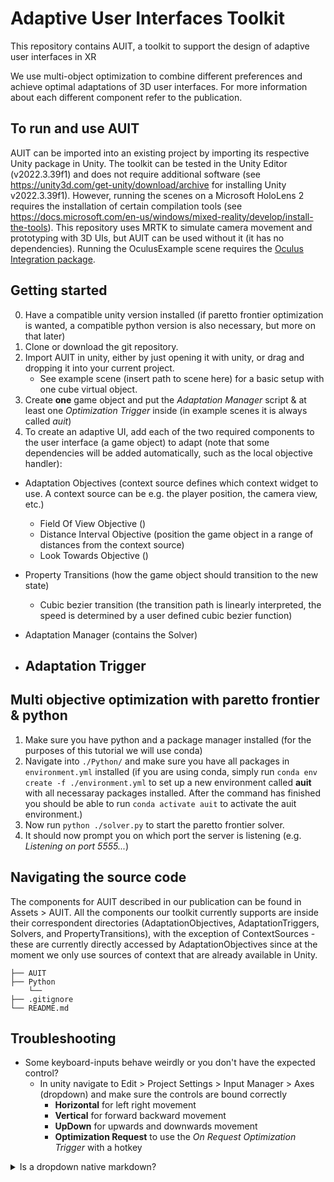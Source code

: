 # Adaptive User Interfaces Toolkit
This repository contains AUIT, a toolkit to support the design of adaptive user interfaces in XR

We use multi-object optimization to combine different preferences and achieve optimal adaptations of 3D user interfaces.
For more information about each different component refer to the publication.

## To run and use AUIT
AUIT can be imported into an existing project by importing its respective Unity package in Unity.
The toolkit can be tested in the Unity Editor (v2022.3.39f1) and does not require additional software (see https://unity3d.com/get-unity/download/archive for installing Unity v2022.3.39f1).
However, running the scenes on a Microsoft HoloLens 2 requires the installation of certain compilation tools (see https://docs.microsoft.com/en-us/windows/mixed-reality/develop/install-the-tools).
This repository uses MRTK to simulate camera movement and prototyping with 3D UIs, but AUIT can be used without it (it has no dependencies).
Running the OculusExample scene requires the [Oculus Integration package](https://assetstore.unity.com/packages/tools/integration/oculus-integration-82022).

## Getting started
0. Have a compatible unity version installed (if paretto frontier optimization is wanted, a compatible python version is also necessary, but more on that later)
1. Clone or download the git repository.
2. Import AUIT in unity, either by just opening it with unity, or drag and dropping it into your current project.
   - See example scene (insert path to scene here) for a basic setup with one cube virtual object.
3. Create **one** game object and put the *Adaptation Manager* script & at least one *Optimization Trigger* inside (in example scenes it is always called *auit*)
4. To create an adaptive UI, add each of the two required components to the user interface (a game object) to adapt (note that some dependencies will be added automatically, such as the local objective handler):
- Adaptation Objectives (context source defines which context widget to use. A context source can be e.g. the player position, the camera view, etc.)
  - Field Of View Objective ()
  - Distance Interval Objective (position the game object in a range of distances from the context source)
  - Look Towards Objective ()
- Property Transitions (how the game object should transition to the new state)
  - Cubic bezier transition (the transition path is linearly interpreted, the speed is determined by a user defined cubic bezier function)

- Adaptation Manager (contains the Solver)
- Adaptation Trigger
  - 

## Multi objective optimization with paretto frontier & python
1. Make sure you have python and a package manager installed (for the purposes of this tutorial we will use conda)
2. Navigate into `./Python/` and make sure you have all packages in `environment.yml` installed (if you are using conda, simply run `conda env create -f ./environment.yml` to set up a new environment called **auit** with all necessaray packages installed. After the command has finished you should be able to run `conda activate auit` to activate the auit environment.)
3. Now run `python ./solver.py` to start the paretto frontier solver.
4. It should now prompt you on which port the server is listening (e.g. *Listening on port 5555...*)


## Navigating the source code
The components for AUIT described in our publication can be found in Assets > AUIT. All the components our toolkit currently supports are inside their correspondent directories (AdaptationObjectives, AdaptationTriggers, Solvers, and PropertyTransitions), with the exception of ContextSources - these are currently directly accessed by AdaptationObjectives since at the moment we only use sources of context that are already available in Unity.

```
├── AUIT
├── Python
    └──
├── .gitignore
└── README.md
```

## Troubleshooting
- Some keyboard-inputs behave weirdly or you don't have the expected control?
  - In unity navigate to Edit > Project Settings > Input Manager > Axes (dropdown) and make sure the controls are bound correctly
    - **Horizontal** for left right movement
    - **Vertical** for forward backward movement
    - **UpDown** for upwards and downwards movement
    - **Optimization Request** to use the *On Request Optimization Trigger* with a hotkey


<details>
<summary>Is a dropdown native markdown?</summary>
<br>
Yay or nay?
</details>
